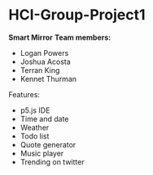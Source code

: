 # HCI-Group-Project1
**Smart Mirror**
**Team members:**
- Logan Powers
- Joshua Acosta
- Terran King
- Kennet Thurman

Features:
- p5.js IDE
- Time and date
- Weather
- Todo list
- Quote generator
- Music player
- Trending on twitter



